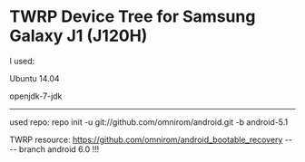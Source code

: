 # TWRP Device Tree for Samsung Galaxy J1 (J120H)

I used:

Ubuntu 14.04

openjdk-7-jdk

------

used repo: repo init -u git://github.com/omnirom/android.git -b android-5.1

TWRP resource: https://github.com/omnirom/android_bootable_recovery   ---- branch android 6.0 !!!
